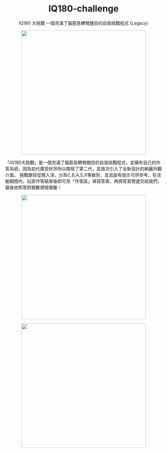 <h1 align="center">IQ180-challenge</h1>
<p align="center">
IQ180 大挑戰 一個充滿了腦筋急轉彎題目的自我挑戰程式 (Legacy)
</p>
<p align="center">
  <img src="https://i.imgur.com/vgOoCpI.webp" alt="" width="400"/>
</p>

「IQ180大挑戰」是一個充滿了腦筋急轉彎題目的自我挑戰程式，並擁有自己的作答系統，因為初代廣受好評所以開發了第二代，並首次引入了全新設計的絢麗外觀介面。
挑戰題目從簡入深，分為C,B,A,S,X等級別，並且設有提示可供參考。在活動期間內，玩家作答結束後即可至「作答區」填寫答案，再將答案卷遞交給我們，最後依照答對題數頒發獎勵！


<p align="center">
  <img src="https://i.imgur.com/W4uUgpw.webp" alt="" width="400"/>
</p>
<p align="center">
  <img src="https://i.imgur.com/fRxOnE4.webp" alt="" width="400"/>
</p>
